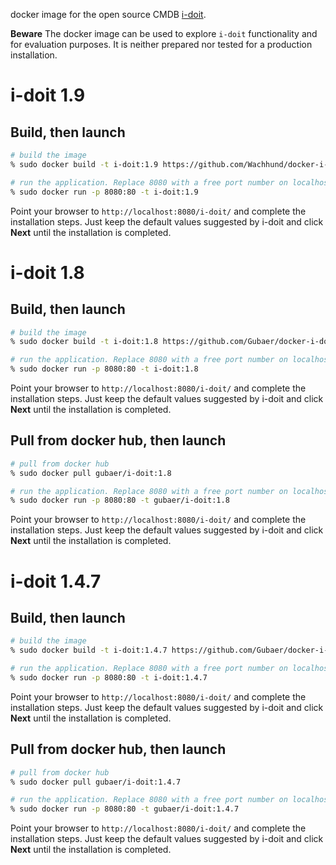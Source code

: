 docker image for the open source CMDB [i-doit](http://www.i-doit.org).

**Beware**
The docker image can be used to explore `i-doit` functionality and for evaluation purposes. 
It is neither prepared nor tested for a production installation.

# i-doit 1.9

## Build, then launch

```bash
# build the image
% sudo docker build -t i-doit:1.9 https://github.com/Wachhund/docker-i-doit.git#:1.9

# run the application. Replace 8080 with a free port number on localhost.
% sudo docker run -p 8080:80 -t i-doit:1.9
```

Point your browser to `http://localhost:8080/i-doit/` and complete the installation steps.
Just keep the default values suggested by i-doit and click **Next** until the installation is
completed.

# i-doit 1.8

## Build, then launch

```bash
# build the image
% sudo docker build -t i-doit:1.8 https://github.com/Gubaer/docker-i-doit.git#:1.8

# run the application. Replace 8080 with a free port number on localhost.
% sudo docker run -p 8080:80 -t i-doit:1.8 
```

Point your browser to `http://localhost:8080/i-doit/` and complete the installation steps.
Just keep the default values suggested by i-doit and click **Next** until the installation is
completed.


## Pull from docker hub, then launch

```bash
# pull from docker hub
% sudo docker pull gubaer/i-doit:1.8

# run the application. Replace 8080 with a free port number on localhost.
% sudo docker run -p 8080:80 -t gubaer/i-doit:1.8
```

Point your browser to `http://localhost:8080/i-doit/` and complete the installation steps.
Just keep the default values suggested by i-doit and click **Next** until the installation is
completed.


# i-doit 1.4.7

## Build, then launch

```bash
# build the image
% sudo docker build -t i-doit:1.4.7 https://github.com/Gubaer/docker-i-doit.git#:1.4.7

# run the application. Replace 8080 with a free port number on localhost.
% sudo docker run -p 8080:80 -t i-doit:1.4.7 
```

Point your browser to `http://localhost:8080/i-doit/` and complete the installation steps.
Just keep the default values suggested by i-doit and click **Next** until the installation is
completed.


## Pull from docker hub, then launch

```bash
# pull from docker hub
% sudo docker pull gubaer/i-doit:1.4.7

# run the application. Replace 8080 with a free port number on localhost.
% sudo docker run -p 8080:80 -t gubaer/i-doit:1.4.7
```

Point your browser to `http://localhost:8080/i-doit/` and complete the installation steps.
Just keep the default values suggested by i-doit and click **Next** until the installation is
completed.







